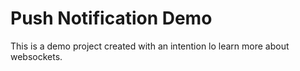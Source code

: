 # Push Notification Demo

This is a demo project created with an intention lo learn more about websockets.